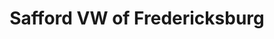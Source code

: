 ---
title: "Safford VW of Fredericksburg"
url: /fredericksburg/safford-vw-of-fredericksburg/
shop: Autohaus
---